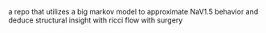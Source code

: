 a repo that utilizes a big markov model to approximate NaV1.5 behavior and deduce structural insight with ricci flow with surgery
